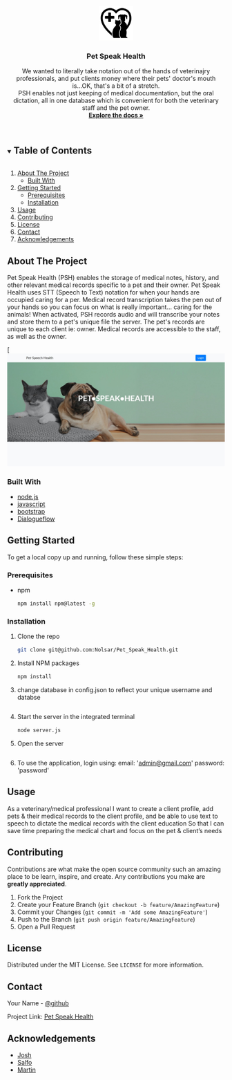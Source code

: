 

<br />
<p align="center">
  <a href="(https://pet-speak-health.herokuapp.com/)">
    <img src="Develop\public\img\PSH_Logo.jpg" alt="Logo" width="80" height="80">
  </a>

  <h3 align="center">Pet Speak Health</h3>

  <p align="center">
    We wanted to literally take notation out of the hands of veterinajry professionals, and put clients money where their pets' doctor's mouth is...OK, that's a bit of a stretch.
<br />
PSH enables not just keeping of medical documentation, but the oral dictation, all in one database which is convenient for both the veterinary staff and the pet owner.
    <br />
    <a href="https://github.com/Nolsar/Pet_Speak_Health"><strong>Explore the docs »</strong></a>
    <br />
    <br />
  </p>
</p>



<!-- TABLE OF CONTENTS -->
<details open="open">
  <summary><h2 style="display: inline-block">Table of Contents</h2></summary>
  <ol>
    <li>
      <a href="#about-the-project">About The Project</a>
      <ul>
        <li><a href="#built-with">Built With</a></li>
      </ul>
    </li>
    <li>
      <a href="#getting-started">Getting Started</a>
      <ul>
        <li><a href="#prerequisites">Prerequisites</a></li>
        <li><a href="#installation">Installation</a></li>
      </ul>
    </li>
    <li><a href="#usage">Usage</a></li>
    <!-- <li><a href="#roadmap">Roadmap</a></li> -->
    <li><a href="#contributing">Contributing</a></li>
    <li><a href="#license">License</a></li>
    <li><a href="#contact">Contact</a></li>
    <li><a href="#acknowledgements">Acknowledgements</a></li>
  </ol>
</details>



<!-- ABOUT THE PROJECT -->
## About The Project

Pet Speak Health (PSH) enables the storage of medical notes, history, and other relevant medical records specific to a pet and their owner. Pet Speak Health uses STT (Speech to Text) notation for when your hands are occupied caring for a per. Medical record transcription takes the pen out of your hands so you can focus on what is really important... caring for the animals! When activated, PSH records audio and will transcribe
your notes and store them to a pet's unique file the server. The pet's records are unique to each client ie: owner. Medical records are accessible to the staff, as well as the owner.

[![Screenshot](Develop\public\img\Screenshot.jpg)



### Built With

* [node.js](https://nodejs.org/en/)
* [javascript](https://www.javascript.com/)
* [bootstrap](https://getbootstrap.com/)
* [Dialogueflow](https://cloud.google.com/dialogflow)



<!-- GETTING STARTED -->
## Getting Started

To get a local copy up and running, follow these simple steps:

### Prerequisites

* npm
  ```sh
  npm install npm@latest -g
  ```

### Installation

1. Clone the repo
   ```sh
   git clone git@github.com:Nolsar/Pet_Speak_Health.git
   ```
2. Install NPM packages
   ```sh
   npm install
   ```
3. change database in config.json to reflect your unique username and databse
   ```
3. Start the server in the integrated terminal
   ```sh
   node server.js
   ```
4. Open the server
   ```
5. To use the application, login using:
    email: 'admin@gmail.com'
    password: 'password'



<!-- USAGE EXAMPLES -->
## Usage
As a veterinary/medical professional
I want to create a client profile, add pets & their medical records to the client profile, and be able to use text to speech to dictate the medical records with the client education
So that I can save time preparing the medical chart and focus on the pet & client’s needs




<!-- CONTRIBUTING -->
## Contributing

Contributions are what make the open source community such an amazing place to be learn, inspire, and create. Any contributions you make are **greatly appreciated**.

1. Fork the Project
2. Create your Feature Branch (`git checkout -b feature/AmazingFeature`)
3. Commit your Changes (`git commit -m 'Add some AmazingFeature'`)
4. Push to the Branch (`git push origin feature/AmazingFeature`)
5. Open a Pull Request



<!-- LICENSE -->
## License

Distributed under the MIT License. See `LICENSE` for more information.



<!-- CONTACT -->
## Contact

Your Name - [@github](https://github.com/Nolsar)

Project Link: [Pet Speak Health](https://github.com/Nolsar/Pet_Speak_Health)



<!-- ACKNOWLEDGEMENTS -->
## Acknowledgements

* [Josh](https://github.com/Joshuajword)
* [Salfo](https://github.com/Sbande90)
* [Martin](https://github.com/ESMAMU1986)